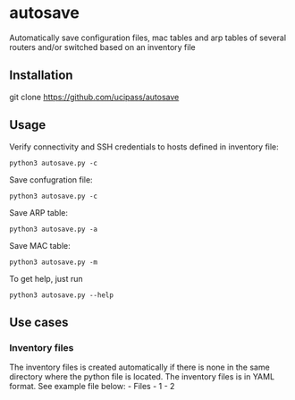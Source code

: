 # autosave

Automatically save configuration files, mac tables and arp tables of several routers and/or switched based on an inventory file

## Installation

git clone https://github.com/ucipass/autosave

## Usage

Verify connectivity and SSH credentials to hosts defined in inventory file:

    python3 autosave.py -c

Save confugration file:

    python3 autosave.py -c

Save ARP table:

    python3 autosave.py -a

Save MAC table:

    python3 autosave.py -m

To get help, just run

    python3 autosave.py --help

## Use cases

### Inventory files

The inventory files is created automatically if there is none in the same directory where the python file is located.
The inventory files is in YAML format. See example file below:
    - Files
        - 1
        - 2
